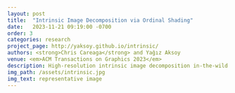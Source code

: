 ```yaml
---
layout: post
title:  "Intrinsic Image Decomposition via Ordinal Shading"
date:   2023-11-21 09:19:00 -0700
order: 3
categories: research
project_page: http://yaksoy.github.io/intrinsic/
authors: <strong>Chris Careaga</strong> and Yağız Aksoy
venue: <em>ACM Transactions on Graphics 2023</em>
description: High-resolution intrinsic image decomposition in-the-wild!
img_path: /assets/intrinsic.jpg
img_text: representative image
---
```


